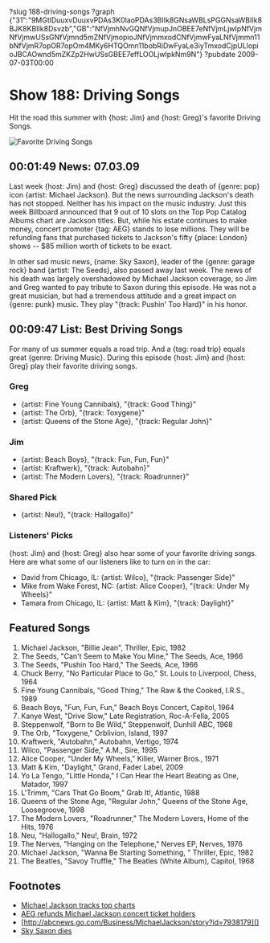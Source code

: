 ?slug 188-driving-songs
?graph {"31":"9MGtlDuuxvDuuxvPDAs3K0laoPDAs3BIIk8GNsaWBLsPGGNsaWBIIk8BJK8KBIIk8Dsvzb","GB":"NfVjmhNvGQNfVjmupJnOBEE7eNfVjmLjwIpNfVjmNfVjmwUSsGNfVjmnd5mZNfVjmopioJNfVjmmxodCNfVjmwFyaLNfVjmmn11bNfVjmR7opOR7opOm4MKy6HTQOmn11bobRiDwFyaLe3iyTmxodCjpULlopioJBCAOwnd5mZKZp2HwUSsGBEE7effLOOLjwIpkNm9N"}
?pubdate 2009-07-03T00:00

# Show 188: Driving Songs
Hit the road this summer with {host: Jim} and {host: Greg}'s favorite Driving Songs.

![Favorite Driving Songs](http://static.soundopinions.org/images/2009/driving_songs.jpg)

## 00:01:49 News: 07.03.09
Last week {host: Jim} and {host: Greg} discussed the death of {genre: pop} icon {artist: Michael Jackson}. But the news surrounding Jackson's death has not stopped. Neither has his impact on the music industry. Just this week Billboard announced that 9 out of 10 slots on the Top Pop Catalog Albums chart are Jackson titles. But, while his estate continues to make money, concert promoter {tag: AEG} stands to lose millions. They will be refunding fans that purchased tickets to Jackson's fifty {place: London} shows -- $85 million worth of tickets to be exact.

In other sad music news, {name: Sky Saxon}, leader of the {genre: garage rock} band {artist: The Seeds}, also passed away last week. The news of his death was largely overshadowed by Michael Jackson coverage, so Jim and Greg wanted to pay tribute to Saxon during this episode. He was not a great musician, but had a tremendous attitude and a great impact on {genre: punk} music. They play "{track: Pushin' Too Hard}" in his honor.

## 00:09:47 List: Best Driving Songs
For many of us summer equals a road trip. And a {tag: road trip} equals great {genre: Driving Music}. During this episode {host: Jim} and {host: Greg} play their favorite driving songs.

### Greg
- {artist: Fine Young Cannibals}, "{track: Good Thing}"
- {artist: The Orb}, "{track: Toxygene}"
- {artist: Queens of the Stone Age}, "{track: Regular John}"

### Jim
- {artist: Beach Boys}, "{track: Fun, Fun, Fun}"
- {artist: Kraftwerk}, "{track: Autobahn}"
- {artist: The Modern Lovers}, "{track: Roadrunner}"

### Shared Pick
- {artist: Neu!}, "{track: Hallogallo}"

### Listeners' Picks
{host: Jim} and {host: Greg} also hear some of your favorite driving songs. Here are what some of our listeners like to turn on in the car:

- David from Chicago, IL: {artist: Wilco}, "{track: Passenger Side}"
- Mike from Wake Forest, NC: {artist: Alice Cooper}, "{track: Under My Wheels}"
- Tamara from Chicago, IL: {artist: Matt & Kim}, "{track: Daylight}"

## Featured Songs
1. Michael Jackson, "Billie Jean", Thriller, Epic, 1982
2. The Seeds, "Can't Seem to Make You Mine," The Seeds, Ace, 1966
3. The Seeds, "Pushin Too Hard," The Seeds, Ace, 1966
4. Chuck Berry, "No Particular Place to Go," St. Louis to Liverpool, Chess, 1964
5. Fine Young Cannibals, "Good Thing," The Raw & the Cooked, I.R.S., 1989
6. Beach Boys, "Fun, Fun, Fun," Beach Boys Concert, Capitol, 1964
7. Kanye West, "Drive Slow," Late Registration, Roc-A-Fella, 2005
8. Steppenwolf, "Born to Be Wild," Steppenwolf, Dunhill ABC, 1968
9. The Orb, "Toxygene," Orblivion, Island, 1997
10. Kraftwerk, "Autobahn," Autobahn, Vertigo, 1974
11. Wilco, "Passenger Side," A.M., Sire, 1995
12. Alice Cooper, "Under My Wheels," Killer, Warner Bros., 1971
13. Matt & Kim, "Daylight," Grand, Fader Label, 2009
14. Yo La Tengo, "Little Honda," I Can Hear the Heart Beating as One, Matador, 1997
15. L'Trimm, "Cars That Go Boom," Grab It!, Atlantic, 1988
16. Queens of the Stone Age, "Regular John," Queens of the Stone Age, Loosegroove, 1998
17. The Modern Lovers, "Roadrunner," The Modern Lovers, Home of the Hits, 1976
18. Neu, "Hallogallo," Neu!, Brain, 1972
19. The Nerves, "Hanging on the Telephone," Nerves EP, Nerves, 1976
20. Michael Jackson, "Wanna Be Starting Something, " Thriller, Epic, 1982
21. The Beatles, "Savoy Truffle," The Beatles (White Album), Capitol, 1968

## Footnotes 
- [Michael Jackson tracks top charts](http://www.billboard.com/articles/news/268238/michael-jackson-breaks-billboard-charts-records)
- [AEG refunds Michael Jackson concert ticket holders]()
- [http://abcnews.go.com/Business/MichaelJackson/story?id=7938179]()
- [Sky Saxon dies](http://www.latimes.com/local/obituaries/la-me-sky-saxon27-2009jun27-story.html)
